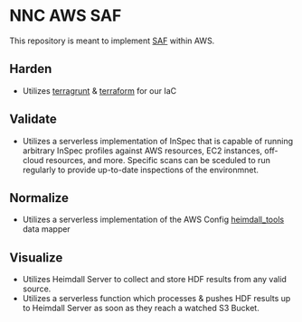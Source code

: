 # NNC AWS SAF

This repository is meant to implement [SAF](https://saf.mitre.org/#/) within AWS.

## Harden
- Utilizes [terragrunt](https://terragrunt.gruntwork.io/) & [terraform](https://www.terraform.io/) for our IaC

## Validate
- Utilizes a serverless implementation of InSpec that is capable of running arbitrary InSpec profiles against AWS resources, EC2 instances, off-cloud resources, and more. Specific scans can be sceduled to run regularly to provide up-to-date inspections of the environmnet.

## Normalize
- Utilizes a serverless implementation of the AWS Config [heimdall_tools](https://github.com/mitre/heimdall_tools) data mapper 

## Visualize
- Utilizes Heimdall Server to collect and store HDF results from any valid source.
- Utilizes a serverless function which processes & pushes HDF results up to Heimdall Server as soon as they reach a watched S3 Bucket.
